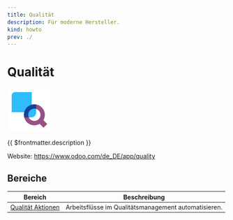 ```yaml
---
title: Qualität
description: Für moderne Hersteller.
kind: howto
prev: ./
---
```

# Qualität
![icons_odoo_quality_control](attachments/icons_odoo_quality_control.png)

{{ $frontmatter.description }}

Website: <https://www.odoo.com/de_DE/app/quality>

## Bereiche

| Bereich                                   | Beschreibung                                         |
| ----------------------------------------- | ---------------------------------------------------- |
| [Qualität Aktionen](Quality%20Actions.md) | Arbeitsflüsse im Qualitätsmanagement automatisieren. |
